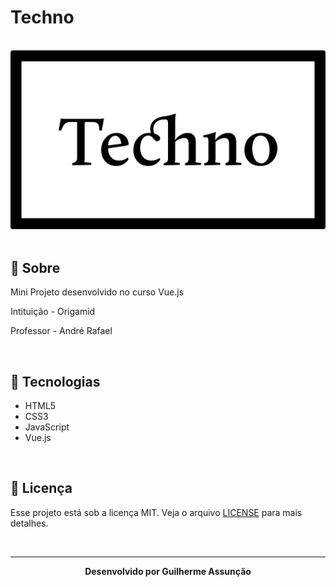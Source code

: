 # Techno

<br>

<div align="center">
  <img src="public/img/techno-github.svg" alt="Techno">
</div>

<br>

## :bookmark_tabs: Sobre

Mini Projeto desenvolvido no curso Vue.js

Intituição - Origamid

Professor - André Rafael

<br>

## :rocket: Tecnologias

- HTML5
- CSS3
- JavaScript
- Vue.js


<br>

## :green_book: Licença 

Esse projeto está sob a licença MIT. Veja o arquivo [LICENSE](LICENSE) para mais detalhes.

<br>

---

<div align="center">
    <b>Desenvolvido por Guilherme Assunção</b>
</div>
